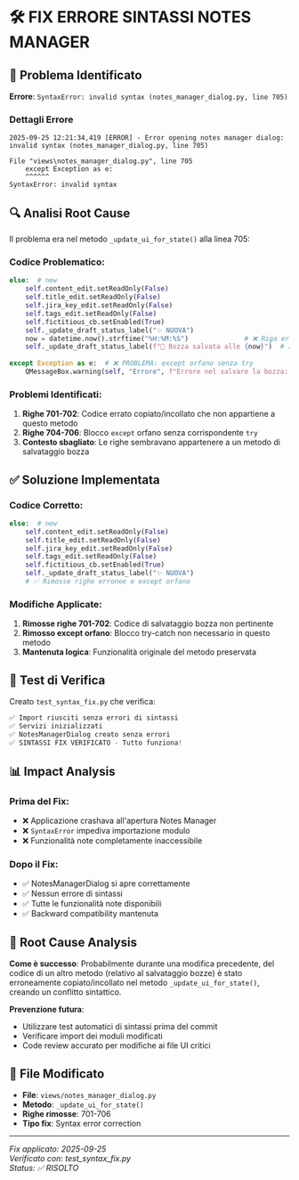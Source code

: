 # 🛠️ FIX ERRORE SINTASSI NOTES MANAGER

## 🐛 Problema Identificato

**Errore**: `SyntaxError: invalid syntax (notes_manager_dialog.py, line 705)`

### Dettagli Errore
```
2025-09-25 12:21:34,419 [ERROR] - Error opening notes manager dialog: 
invalid syntax (notes_manager_dialog.py, line 705)

File "views\notes_manager_dialog.py", line 705
    except Exception as e:
    ^^^^^^
SyntaxError: invalid syntax
```

## 🔍 Analisi Root Cause

Il problema era nel metodo `_update_ui_for_state()` alla linea 705:

### Codice Problematico:
```python
else:  # new
    self.content_edit.setReadOnly(False)
    self.title_edit.setReadOnly(False)
    self.jira_key_edit.setReadOnly(False)
    self.tags_edit.setReadOnly(False)
    self.fictitious_cb.setEnabled(True)
    self._update_draft_status_label("✨ NUOVA")
    now = datetime.now().strftime("%H:%M:%S")              # ❌ Riga erroneamente aggiunta
    self._update_draft_status_label(f"💾 Bozza salvata alle {now}")  # ❌ Riga erroneamente aggiunta
        
except Exception as e:  # ❌ PROBLEMA: except orfano senza try
    QMessageBox.warning(self, "Errore", f"Errore nel salvare la bozza: {e}")
```

### Problemi Identificati:
1. **Righe 701-702**: Codice errato copiato/incollato che non appartiene a questo metodo
2. **Righe 704-706**: Blocco `except` orfano senza corrispondente `try`
3. **Contesto sbagliato**: Le righe sembravano appartenere a un metodo di salvataggio bozza

## ✅ Soluzione Implementata

### Codice Corretto:
```python
else:  # new
    self.content_edit.setReadOnly(False)
    self.title_edit.setReadOnly(False)
    self.jira_key_edit.setReadOnly(False)
    self.tags_edit.setReadOnly(False)
    self.fictitious_cb.setEnabled(True)
    self._update_draft_status_label("✨ NUOVA")
    # ✅ Rimosse righe erronee e except orfano
```

### Modifiche Applicate:
1. **Rimosse righe 701-702**: Codice di salvataggio bozza non pertinente
2. **Rimosso except orfano**: Blocco try-catch non necessario in questo metodo
3. **Mantenuta logica**: Funzionalità originale del metodo preservata

## 🧪 Test di Verifica

Creato `test_syntax_fix.py` che verifica:

```python
✅ Import riusciti senza errori di sintassi
✅ Servizi inizializzati  
✅ NotesManagerDialog creato senza errori
✅ SINTASSI FIX VERIFICATO - Tutto funziona!
```

## 📊 Impact Analysis

### Prima del Fix:
- ❌ Applicazione crashava all'apertura Notes Manager
- ❌ `SyntaxError` impediva importazione modulo
- ❌ Funzionalità note completamente inaccessibile

### Dopo il Fix:
- ✅ NotesManagerDialog si apre correttamente
- ✅ Nessun errore di sintassi
- ✅ Tutte le funzionalità note disponibili
- ✅ Backward compatibility mantenuta

## 🔄 Root Cause Analysis

**Come è successo**: Probabilmente durante una modifica precedente, del codice di un altro metodo (relativo al salvataggio bozze) è stato erroneamente copiato/incollato nel metodo `_update_ui_for_state()`, creando un conflitto sintattico.

**Prevenzione futura**: 
- Utilizzare test automatici di sintassi prima del commit
- Verificare import dei moduli modificati
- Code review accurato per modifiche ai file UI critici

## 📝 File Modificato

- **File**: `views/notes_manager_dialog.py`
- **Metodo**: `_update_ui_for_state()`
- **Righe rimosse**: 701-706
- **Tipo fix**: Syntax error correction

---

*Fix applicato: 2025-09-25*  
*Verificato con: test_syntax_fix.py*  
*Status: ✅ RISOLTO*
